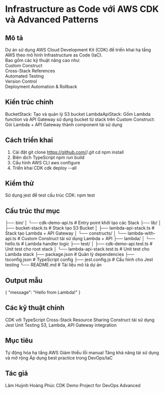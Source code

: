 # Infrastructure as Code với AWS CDK và Advanced Patterns

## Mô tả
Dự án sử dụng AWS Cloud Development Kit (CDK) để triển khai hạ tầng AWS theo mô hình Infrastructure as Code (IaC).  
Bao gồm các kỹ thuật nâng cao như:  
Custom Construct  
Cross-Stack References  
Automated Testing  
Version Control  
Deployment Automation & Rollback  

## Kiến trúc chính
BucketStack: Tạo và quản lý S3 bucket
LambdaApiStack: Gồm Lambda function và API Gateway sử dụng bucket từ stack trên
Custom Construct: Gói Lambda + API Gateway thành component tái sử dụng

## Cách triển khai
1. Cài đặt
git clone https://github.com/<your-username>/<repo-name>.git
cd <project-folder>
npm install
3. Biên dịch TypeScript
npm run build
4. Cấu hình AWS CLI
aws configure
5. Triển khai CDK
cdk deploy --all

## Kiểm thử 
Sử dụng jest để test cấu trúc CDK:
npm test

## Cấu trúc thư mục
├── bin/
│ └── cdk-demo-api.ts # Entry point khởi tạo các Stack
├── lib/
│ ├── bucket-stack.ts # Stack tạo S3 Bucket
│ ├── lambda-api-stack.ts # Stack tạo Lambda + API Gateway
│ └── constructs/
│ └── lambda-with-api.ts # Custom Construct tái sử dụng Lambda + API
├── lambda/
│ └── hello.ts # Lambda handler logic
├── test/
│ ├── cdk-demo-api.test.ts # Unit test cho root stack
│ └── lambda-api-stack.test.ts # Unit test cho Lambda stack
├── package.json # Quản lý dependencies
├── tsconfig.json # TypeScript config
├── jest.config.js # Cấu hình cho Jest testing
└── README.md # Tài liệu mô tả dự án

## Output mẫu
{ "message": "Hello from Lambda!" }

## Các kỹ thuật chính
CDK với TypeScript
Cross-Stack Resource Sharing
Construct tái sử dụng
Jest Unit Testing
S3, Lambda, API Gateway integration

## Mục tiêu
Tự động hóa hạ tầng AWS
Giảm thiểu lỗi manual
Tăng khả năng tái sử dụng và mở rộng
Áp dụng best practice trong DevOps/IaC

## Tác giả
Lâm Huỳnh Hoàng Phúc
CDK Demo Project for DevOps Advanced

